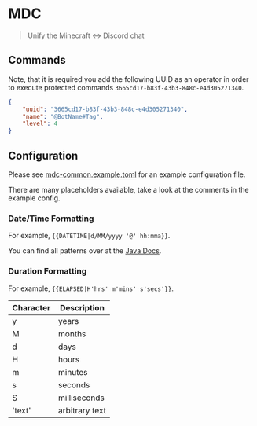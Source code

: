 # MDC
> Unify the Minecraft <-> Discord chat

## Commands
Note, that it is required you add the following UUID as an operator in order to execute protected commands `3665cd17-b83f-43b3-848c-e4d305271340`.
```json
{
    "uuid": "3665cd17-b83f-43b3-848c-e4d305271340",
    "name": "@BotName#Tag",
    "level": 4
}
```

## Configuration
Please see [mdc-common.example.toml](mdc-common.example.toml) for an example configuration file.

There are many placeholders available, take a look at the comments in the example config.

### Date/Time Formatting
For example, `{{DATETIME|d/MM/yyyy '@' hh:mma}}`.

You can find all patterns over at the [Java Docs](https://docs.oracle.com/javase/8/docs/api/java/time/format/DateTimeFormatter.html#patterns).

### Duration Formatting
For example, `{{ELAPSED|H'hrs' m'mins' s'secs'}}`.

| Character | Description    |
|-----------|----------------|
| y         | years          |
| M         | months         |
| d         | days           |
| H         | hours          |
| m         | minutes        |
| s         | seconds        |
| S         | milliseconds   |
| 'text'    | arbitrary text |